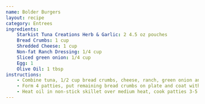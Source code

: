 ```yaml
---
name: Bolder Burgers
layout: recipe
category: Entrees
ingredients:
    Starkist Tuna Creations Herb & Garlic: 2 4.5 oz pouches
    Bread Crumbs: 1 cup
    Shredded Cheese: 1 cup
    Non-fat Ranch Dressing: 1/4 cup
    Sliced green onion: 1/4 cup
    Egg: 1
    Olive Oil: 1 tbsp
instructions:
    - Combine tuna, 1/2 cup bread crumbs, cheese, ranch, green onion and egg. Mix Well.
    - Form 4 patties, put remaining bread crumbs on plate and coat with both sides of patties with crumbs.
    - Heat oil in non-stick skillet over medium heat, cook patties 3-5 minutes on each side until golden brown.
---
```

